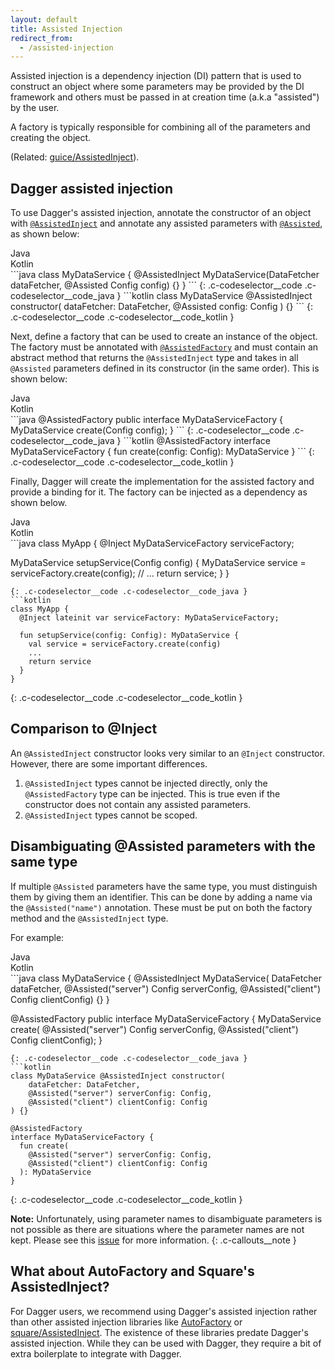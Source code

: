 ```yaml
---
layout: default
title: Assisted Injection
redirect_from:
  - /assisted-injection
---
```


Assisted injection is a dependency injection (DI) pattern that is used to
construct an object where some parameters may be provided by the DI framework
and others must be passed in at creation time (a.k.a "assisted") by the user.

A factory is typically responsible for combining all of the parameters and
creating the object.

(Related:
[guice/AssistedInject](https://github.com/google/guice/wiki/AssistedInject)).

## Dagger assisted injection

To use Dagger's assisted injection, annotate the constructor of an object with
[`@AssistedInject`](https://github.com/google/dagger/blob/master/java/dagger/assisted/AssistedInject.java)
and annotate any assisted parameters with
[`@Assisted`](https://github.com/google/dagger/blob/master/java/dagger/assisted/Assisted.java),
as shown below:

<div class="c-codeselector__button c-codeselector__button_java">Java</div>
<div class="c-codeselector__button c-codeselector__button_kotlin">Kotlin</div>
```java
class MyDataService {
  @AssistedInject
  MyDataService(DataFetcher dataFetcher, @Assisted Config config) {}
}
```
{: .c-codeselector__code .c-codeselector__code_java }
```kotlin
class MyDataService @AssistedInject constructor(
    dataFetcher: DataFetcher,
    @Assisted config: Config
) {}
```
{: .c-codeselector__code .c-codeselector__code_kotlin }

Next, define a factory that can be used to create an instance of the object.
The factory must be annotated with
[`@AssistedFactory`](https://github.com/google/dagger/blob/master/java/dagger/assisted/AssistedFactory.java)
and must contain an abstract method that returns the `@AssistedInject` type and
takes in all `@Assisted` parameters defined in its constructor (in the same
order). This is shown below:

<div class="c-codeselector__button c-codeselector__button_java">Java</div>
<div class="c-codeselector__button c-codeselector__button_kotlin">Kotlin</div>
```java
@AssistedFactory
public interface MyDataServiceFactory {
  MyDataService create(Config config);
}
```
{: .c-codeselector__code .c-codeselector__code_java }
```kotlin
@AssistedFactory
interface MyDataServiceFactory {
  fun create(config: Config): MyDataService
}
```
{: .c-codeselector__code .c-codeselector__code_kotlin }

Finally, Dagger will create the implementation for the assisted factory and
provide a binding for it. The factory can be injected as a dependency as shown
below.

<div class="c-codeselector__button c-codeselector__button_java">Java</div>
<div class="c-codeselector__button c-codeselector__button_kotlin">Kotlin</div>
```java
class MyApp {
  @Inject MyDataServiceFactory serviceFactory;

  MyDataService setupService(Config config) {
    MyDataService service = serviceFactory.create(config);
    // ...
    return service;
  }
}
```
{: .c-codeselector__code .c-codeselector__code_java }
```kotlin
class MyApp {
  @Inject lateinit var serviceFactory: MyDataServiceFactory;

  fun setupService(config: Config): MyDataService {
    val service = serviceFactory.create(config)
    ...
    return service
  }
}
```
{: .c-codeselector__code .c-codeselector__code_kotlin }

## Comparison to @Inject

An `@AssistedInject` constructor looks very similar to an `@Inject` constructor.
However, there are some important differences.

  1. `@AssistedInject` types cannot be injected directly, only the
     `@AssistedFactory` type can be injected. This is true even if the
     constructor does not contain any assisted parameters.
  2. `@AssistedInject` types cannot be scoped.

## Disambiguating @Assisted parameters with the same type

If multiple `@Assisted` parameters have the same type, you must distinguish
them by giving them an identifier. This can be done by adding a name via the
`@Assisted("name")` annotation. These must be put on both the factory method
and the `@AssistedInject` type.

For example:

<div class="c-codeselector__button c-codeselector__button_java">Java</div>
<div class="c-codeselector__button c-codeselector__button_kotlin">Kotlin</div>
```java
class MyDataService {
  @AssistedInject
  MyDataService(
      DataFetcher dataFetcher,
      @Assisted("server") Config serverConfig,
      @Assisted("client") Config clientConfig) {}
}

@AssistedFactory
public interface MyDataServiceFactory {
  MyDataService create(
      @Assisted("server") Config serverConfig,
      @Assisted("client") Config clientConfig);
}
```
{: .c-codeselector__code .c-codeselector__code_java }
```kotlin
class MyDataService @AssistedInject constructor(
    dataFetcher: DataFetcher,
    @Assisted("server") serverConfig: Config,
    @Assisted("client") clientConfig: Config
) {}

@AssistedFactory
interface MyDataServiceFactory {
  fun create(
    @Assisted("server") serverConfig: Config,
    @Assisted("client") clientConfig: Config
  ): MyDataService
}
```
{: .c-codeselector__code .c-codeselector__code_kotlin }

**Note:** Unfortunately, using parameter names to disambiguate parameters
is not possible as there are situations where the parameter names are not kept.
Please see this [issue](https://github.com/google/dagger/issues/2281) for more
information.
{: .c-callouts__note }

## What about AutoFactory and Square's AssistedInject?

For Dagger users, we recommend using Dagger's assisted injection rather than
other assisted injection libraries like
[AutoFactory](https://github.com/google/auto/tree/master/factory) or
[square/AssistedInject](https://github.com/square/AssistedInject). The existence
of these libraries predate Dagger's assisted injection. While they can be used
with Dagger, they require a bit of extra boilerplate to integrate with Dagger.
